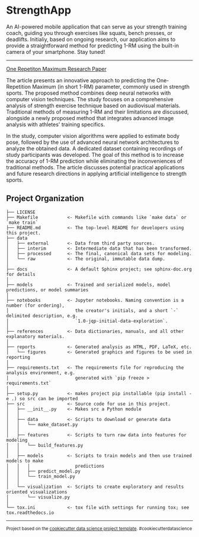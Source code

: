 StrengthApp
==============================

An AI-powered mobile application that can serve as your strength training coach, guiding you through exercises like squats, bench presses, or deadlifts. Initialiy, based on ongoing research, our application aims to provide a straightforward method for predicting 1-RM using the built-in camera of your smartphone. Stay tuned!

-----------
[One Repetiton Maximum Research Paper](https://github.com/MateuszKunik/StrengthCoach/blob/master/1RM_ResearchPaper.pdf)

The article presents an innovative approach to predicting the One-Repetition Maximum (in short 1-RM) parameter, commonly used in strength sports. The proposed method combines deep neural networks with computer vision techniques. The study focuses on a comprehensive analysis of strength exercise technique based on audiovisual materials. Traditional methods of measuring 1-RM and their limitations are discussed, alongside a newly proposed method that integrates advanced image analysis with athletes' training specifics.

In the study, computer vision algorithms were applied to estimate body pose, followed by the use of advanced neural network architectures to analyze the obtained data. A dedicated dataset containing recordings of study participants was developed. The goal of this method is to increase the accuracy of 1-RM prediction while eliminating the inconveniences of traditional methods. The article discusses potential practical applications and future research directions in applying artificial intelligence to strength sports.



Project Organization
------------

    ├── LICENSE
    ├── Makefile           <- Makefile with commands like `make data` or `make train`
    ├── README.md          <- The top-level README for developers using this project.
    ├── data
    │   ├── external       <- Data from third party sources.
    │   ├── interim        <- Intermediate data that has been transformed.
    │   ├── processed      <- The final, canonical data sets for modeling.
    │   └── raw            <- The original, immutable data dump.
    │
    ├── docs               <- A default Sphinx project; see sphinx-doc.org for details
    │
    ├── models             <- Trained and serialized models, model predictions, or model summaries
    │
    ├── notebooks          <- Jupyter notebooks. Naming convention is a number (for ordering),
    │                         the creator's initials, and a short `-` delimited description, e.g.
    │                         `1.0-jqp-initial-data-exploration`.
    │
    ├── references         <- Data dictionaries, manuals, and all other explanatory materials.
    │
    ├── reports            <- Generated analysis as HTML, PDF, LaTeX, etc.
    │   └── figures        <- Generated graphics and figures to be used in reporting
    │
    ├── requirements.txt   <- The requirements file for reproducing the analysis environment, e.g.
    │                         generated with `pip freeze > requirements.txt`
    │
    ├── setup.py           <- makes project pip installable (pip install -e .) so src can be imported
    ├── src                <- Source code for use in this project.
    │   ├── __init__.py    <- Makes src a Python module
    │   │
    │   ├── data           <- Scripts to download or generate data
    │   │   └── make_dataset.py
    │   │
    │   ├── features       <- Scripts to turn raw data into features for modeling
    │   │   └── build_features.py
    │   │
    │   ├── models         <- Scripts to train models and then use trained models to make
    │   │   │                 predictions
    │   │   ├── predict_model.py
    │   │   └── train_model.py
    │   │
    │   └── visualization  <- Scripts to create exploratory and results oriented visualizations
    │       └── visualize.py
    │
    └── tox.ini            <- tox file with settings for running tox; see tox.readthedocs.io


--------

<p><small>Project based on the <a target="_blank" href="https://drivendata.github.io/cookiecutter-data-science/">cookiecutter data science project template</a>. #cookiecutterdatascience</small></p>
